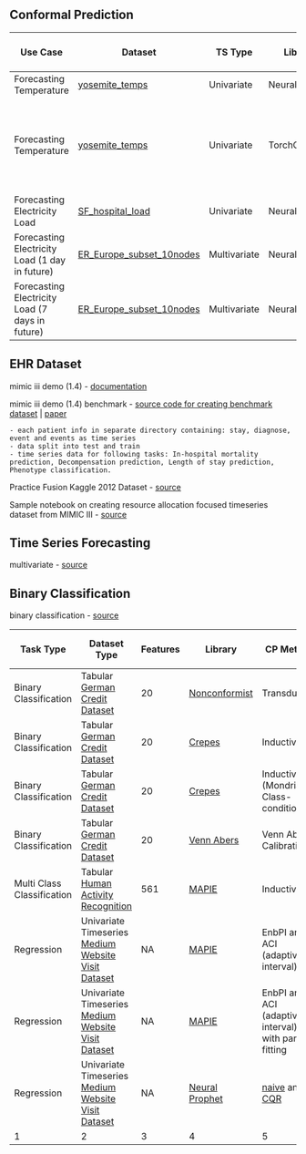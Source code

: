 ## Conformal Prediction

| Use Case | Dataset | TS Type | Library | Model | CP Method | Efficiency (interval width) | Validity (missclassification error) | Reproducibility | Comments | Implementation | Original Source |
|---|---|---|---|---|---|---|---|---|---|---| ---|
| Forecasting Temperature | [yosemite_temps](https://github.com/ourownstory/neuralprophet-data/blob/main/datasets/yosemite_temps.csv) | Univariate | NeuralProphet | [Autoregressive](https://neuralprophet.com/tutorials/tutorial04.html) | [CQR](https://neuralprophet.com/how-to-guides/feature-guides/uncertainty_quantification.html#Option-2:-Conformalized-Quantile-Regression) | 13.32 | 0.08 | NA |  | [temp-forecasting](https://github.com/fas38/conformal-prediction/blob/main/temperature_forecasting.ipynb) | [source](https://neuralprophet.com/how-to-guides/feature-guides/uncertainty_quantification.html#) |
| Forecasting Temperature | [yosemite_temps](https://github.com/ourownstory/neuralprophet-data/blob/main/datasets/yosemite_temps.csv) | Univariate | TorchCP | MLP | CQR | 28.19 | 0.1 | NA | depending on the training epoch coverage can reach 100 percentage | [temp-forecasting](https://github.com/fas38/conformal-prediction/blob/main/torchcp.ipynb) | [source](https://github.com/ml-stat-Sustech/TorchCP/blob/master/examples/time_series.py) |
| Forecasting Electricity Load | [SF_hospital_load](https://github.com/ourownstory/neuralprophet-data/blob/main/datasets/energy/SF_hospital_load.csv) | Univariate | NeuralProphet | Autoregressive | CQR | 76.19 | 0.02 | Yes |  | [load-forecasting](https://github.com/fas38/conformal-prediction/blob/main/neural_prophet.ipynb) | [source](https://neuralprophet.com/how-to-guides/feature-guides/uncertainty_quantification.html#) |
| Forecasting Electricity Load (1 day in future) | [ER_Europe_subset_10nodes](https://github.com/ourownstory/neuralprophet-data/blob/main/datasets/multivariate/ER_Europe_subset_10nodes.csv) | Multivariate | NeuralProphet | Autoregressive | [Naive](https://neuralprophet.com/how-to-guides/feature-guides/uncertainty_quantification.html#Option-1:-Naive-Conformal-Prediction) | 65.94 | 0.08 | NA |  | [load-forecasting](https://github.com/fas38/conformal-prediction/blob/main/multi_var_energy_load_forecast_single_step.ipynb) | [source](https://neuralprophet.com/how-to-guides/application-examples/energy_tool.html) |
| Forecasting Electricity Load (7 days in future)| [ER_Europe_subset_10nodes](https://github.com/ourownstory/neuralprophet-data/blob/main/datasets/multivariate/ER_Europe_subset_10nodes.csv) | Multivariate | NeuralProphet | Autoregressive | Naive | 483.48 | 0.08 | NA |  | [load-forecasting](https://github.com/fas38/conformal-prediction/blob/main/multi_var_energy_load_forecast_multi_step.ipynb) | [source](https://neuralprophet.com/how-to-guides/application-examples/energy_tool.html) |


## EHR Dataset

mimic iii demo (1.4) - [documentation](https://mimic.mit.edu/docs/iii/demo/)

mimic iii demo (1.4) benchmark - [source code for creating benchmark dataset](https://github.com/yerevann/mimic3-benchmarks) | [paper](https://www.nature.com/articles/s41597-019-0103-9)

    - each patient info in separate directory containing: stay, diagnose, event and events as time series
    - data split into test and train 
    - time series data for following tasks: In-hospital mortality prediction, Decompensation prediction, Length of stay prediction, Phenotype classification.
    
Practice Fusion Kaggle 2012 Dataset - [source](https://github.com/yasminlucero/Kaggle/tree/master)


Sample notebook on creating resource allocation focused timeseries dataset from MIMIC III - [source](./test.ipynb)


## Time Series Forecasting
multivariate - [source](https://github.com/fas38/conformal-prediction/blob/main/ts_multi_var.ipynb)

## Binary Classification
binary classification - [source](https://github.com/fas38/conformal-prediction/blob/main/binary_clf.ipynb)


| Task Type | Dataset Type | Features | Library | CP Method | Coverage | Width of Interval/Predicted Set Size | Reproducibility | Comments | Implementation | Original Source |
|-----------|---------------|----------|---------|-----------|----------|--------------------------------------|------------------|----------|----------------|-----------------|
|    Binary Classification       |        Tabular [German Credit Dataset](https://www.openml.org/search?type=data&status=active&sort=runs&id=31)       |       20   |  [Nonconformist](https://github.com/donlnz/nonconformist)    |    Transductive      |    0.89     |   1.23                                   |  Yes                |    NA      |        [notebook](./tabular_classification_binary.ipynb)        |      [source](https://github.com/PacktPublishing/Practical-Guide-to-Applied-Conformal-Prediction/blob/main/Chapter_05_TCP.ipynb)           |
|    Binary Classification       |        Tabular [German Credit Dataset](https://www.openml.org/search?type=data&status=active&sort=runs&id=31)       |       20   |  [Crepes](https://crepes.readthedocs.io/en/latest/crepes_nb_wrap.html)    |    Inductive      |    0.93     |   1.40                                   |  NA                |    NA      |        [notebook](./tabular_classification_binary.ipynb)        |      [source](https://crepes.readthedocs.io/en/latest/crepes_nb_wrap.html)           |
|    Binary Classification       |        Tabular [German Credit Dataset](https://www.openml.org/search?type=data&status=active&sort=runs&id=31)       |       20   |  [Crepes](https://crepes.readthedocs.io/en/latest/crepes_nb_wrap.html)    |    Inductive (Mondrian Class-conditional)     |    0.93     |   1.40                                   |  NA                |    NA      |        [notebook](./tabular_classification_binary.ipynb)        |      [source](https://crepes.readthedocs.io/en/latest/crepes_nb_wrap.html)           |
|    Binary Classification       |        Tabular [German Credit Dataset](https://www.openml.org/search?type=data&status=active&sort=runs&id=31)       |       20   |  [Venn Abers](https://github.com/ip200/venn-abers/tree/main)    |    Venn Abers Calibration     |    NA     |   NA                                   |  NA                |    NA      |        [notebook](./tabular_classification_binary.ipynb)        |     [source-1](https://github.com/ip200/venn-abers/blob/main/src/venn_abers.py), [souce-2](https://www.kaggle.com/code/carlmcbrideellis/classifier-calibration-using-venn-abers)           |
|    Multi Class Classification       |        Tabular [Human Activity Recognition](https://www.openml.org/search?type=data&status=active&id=1478)       |       561   |  [MAPIE](https://mapie.readthedocs.io/en/stable/examples_classification/4-tutorials/plot_main-tutorial-classification.html#sphx-glr-examples-classification-4-tutorials-plot-main-tutorial-classification-py)    |    Inductive      |    1     |   1.26                                   |  NA                |    NA      |        [notebook](./tabular_classification_multi.ipynb)        |  
|    Regression       |       Univariate Timeseries [Medium Website Visit Dataset](https://raw.githubusercontent.com/marcopeix/time-series-analysis/master/data/medium_views_published_holidays.csv)       |       NA   |  [MAPIE](https://mapie.readthedocs.io/en/stable/examples_regression/4-tutorials/plot_ts-tutorial.html)    |    EnbPI and ACI (adaptive interval)     |    0.95, 0.94     |   652, 704                                   |  NA                |    NA      |        [notebook](./timeseries_univariate.ipynb)        |     NA         |               |
|    Regression       |       Univariate Timeseries [Medium Website Visit Dataset](https://raw.githubusercontent.com/marcopeix/time-series-analysis/master/data/medium_views_published_holidays.csv)       |       NA   |  [MAPIE](https://mapie.readthedocs.io/en/stable/examples_regression/4-tutorials/plot_ts-tutorial.html)    |    EnbPI and ACI (adaptive interval) with partial fitting    |    0.93, 0.93     |   583, 633                                   |  NA                |    NA      |        [notebook](./timeseries_univariate.ipynb)        |     NA         |               |
|    Regression       |       Univariate Timeseries [Medium Website Visit Dataset](https://raw.githubusercontent.com/marcopeix/time-series-analysis/master/data/medium_views_published_holidays.csv)       |       NA   |  [Neural Prophet](https://neuralprophet.com/how-to-guides/application-examples/energy_hospital_load.html)    |    [naive](https://neuralprophet.com/how-to-guides/feature-guides/uncertainty_quantification.html#Option-1:-Naive-Conformal-Prediction) and [CQR](https://neuralprophet.com/how-to-guides/feature-guides/uncertainty_quantification.html#Option-2:-Conformalized-Quantile-Regression)     |    0.88, 0.9     |   40.63, 118.70                                   |  NA                |    NA      |        [notebook](./timeseries_univariate.ipynb)        |     NA         |               |
|    1       |        2       |       3   |     4    |    5       |    6      |   7                                   |  8                |    9      |        10        |      11           |
